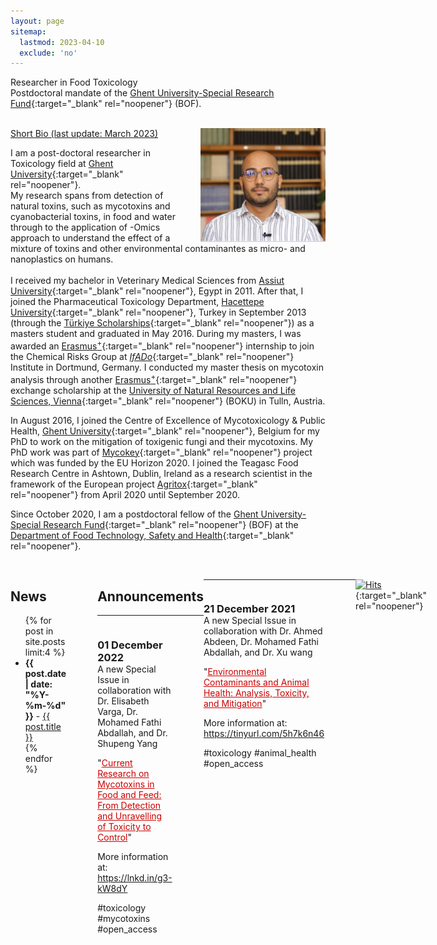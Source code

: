 ```yaml
---
layout: page
sitemap:
  lastmod: 2023-04-10
  exclude: 'no'
---
```

Researcher in Food Toxicology <br /> Postdoctoral mandate of the [Ghent University-Special Research Fund](https://www.ugent.be/nl/onderzoek/financiering/bof/postdoc/overzicht.htm){:target="_blank" rel="noopener"} (BOF).
<br /> <br /> 
<!-- Profile picture -->
<img class="ProfilePic" img width=200 img align="right" alt="Mohamed Fathi Abdallah" style="float: right; margin-left: 25px; margin-up: 25px;" src="MohamedFathiAbdallah2022.png">

<u>Short Bio (last update: March 2023)</u>

I am a post-doctoral researcher in Toxicology field at [Ghent University](https://www.ugent.be/en){:target="_blank" rel="noopener"}. <br> My research spans from detection of natural toxins, such as mycotoxins and cyanobacterial toxins, in food and water through to the application of -Omics approach to understand the effect of a mixture of toxins and other environmental contaminantes as micro- and nanoplastics on humans.
<br /> <br />
I received my bachelor in Veterinary Medical Sciences from [Assiut University](https://www.aun.edu.eg/main/){:target="_blank" rel="noopener"}, Egypt in 2011. After that, I joined the Pharmaceutical Toxicology Department, [Hacettepe University](https://www.hacettepe.edu.tr/english){:target="_blank" rel="noopener"}, Turkey in September 2013 (through the [Türkiye Scholarships](https://www.turkiyeburslari.gov.tr/){:target="_blank" rel="noopener"}) as a masters student and graduated in May 2016. During my masters, I was awarded an [Erasmus<sup>+</sup>](https://erasmus-plus.ec.europa.eu/){:target="_blank" rel="noopener"} internship to join the Chemical Risks Group at [_IfADo_](https://www.ifado.de/ifadoen/){:target="_blank" rel="noopener"} Institute in Dortmund, Germany. I conducted my master thesis on mycotoxin analysis through another [Erasmus<sup>+</sup>](https://erasmus-plus.ec.europa.eu/){:target="_blank" rel="noopener"} exchange scholarship at the [University of Natural Resources and Life Sciences, Vienna](https://boku.ac.at/en/){:target="_blank" rel="noopener"} (BOKU) in Tulln, Austria.

In August 2016, I joined the Centre of Excellence of Mycotoxicology & Public Health, [Ghent University](https://www.ugent.be/en){:target="_blank" rel="noopener"}, Belgium for my PhD to work on the mitigation of toxigenic fungi and their mycotoxins. My PhD work was part of [Mycokey](http://www.mycokey.eu/){:target="_blank" rel="noopener"} project which was funded by the EU Horizon 2020. I joined the Teagasc Food Research Centre in Ashtown, Dublin, Ireland as a research scientist in the framework of the European project [Agritox](http://agritox.eu/){:target="_blank" rel="noopener"} from April 2020 until September 2020.

Since October 2020, I am a postdoctoral fellow of the [Ghent University-Special Research Fund](https://www.ugent.be/nl/onderzoek/financiering/bof/postdoc/overzicht.htm){:target="_blank" rel="noopener"} (BOF) at the [Department of Food Technology, Safety and Health](https://www.ugent.be/bw/foodscience/en/research#rFoodMicro){:target="_blank" rel="noopener"}.
<br /> <br />
	
<!-- News and Twitter timeline -->
<div style="display: flex;">
  <div style="flex: 1; margin-right: 50px;">
    <h2>News</h2>
    <ul>
      {% for post in site.posts limit:4 %}
      <li><span style="font-weight: bold;">{{ post.date | date: "%Y-%m-%d" }}</span> - <a href="{{ post.url }}">{{ post.title }}</a></li>
      {% endfor %}
    </ul>
  </div>
  <!-- <div style="width: 220px;">
    <a class="twitter-timeline"
       href="https://twitter.com/MoFathiAbdallah"
       data-tweet-limit="4"
       data-width="280"
       data-height="380"
       data-align="right">
      Tweets by MoFathiAbdallah
    </a>
    <script async src="https://platform.twitter.com/widgets.js" charset="utf-8"></script>
  </div>
</div>


<!-- Announcement -->
<div>
  <h2>Announcements</h2>
  <hr />
  <div style="display: flex;">
    <div style="flex: 1; margin-right: 50px;">
      <h3 style="margin-bottom: 0;">01 December 2022</h3>
      <p style="margin-top: 0;">A new Special Issue in collaboration with Dr. Elisabeth Varga, Dr. Mohamed Fathi Abdallah, and Dr. Shupeng Yang</p>
      <p style="margin-top: 0;">"<a href="https://www.mdpi.com/journal/toxins/special_issues/18K7C930F7" target="_blank" style="color:#CC0000;">Current Research on Mycotoxins in Food and Feed: From Detection and Unravelling of Toxicity to Control</a>"</p>
      <p style="margin-top: 0;">More information at: <a href="https://www.mdpi.com/journal/toxins/special_issues/18K7C930F7" target="_blank">https://lnkd.in/g3-kW8dY</a></p>
      <p style="margin-top: 0;">#toxicology #mycotoxins #open_access</p>
    </div>
    <div>
      <img src="/images/Special-issue-toxins.png" alt="Special issue" style="width: 450px;">
    </div>
  </div>
</div>

<div>
  <hr />
  <div style="display: flex;">
    <div style="flex: 1; margin-right: 50px;">
      <h3 style="margin-bottom: 0;">21 December 2021</h3>
      <p style="margin-top: 0;">A new Special Issue in collaboration with Dr. Ahmed Abdeen, Dr. Mohamed Fathi Abdallah, and Dr. Xu wang</p>
      <p style="margin-top: 0;">"<a href="https://www.frontiersin.org/research-topics/28308/environmental-contaminants-and-animal-health-analysis-toxicity-and-mitigation" target="_blank" style="color:#CC0000;">Environmental Contaminants and Animal Health: Analysis, Toxicity, and Mitigation</a>"</p>
      <p style="margin-top: 0;">More information at: <br> <a href="https://tinyurl.com/5h7k6n46" target="_blank">https://tinyurl.com/5h7k6n46</a></p>
      <p style="margin-top: 0;">#toxicology #animal_health #open_access</p>
    </div>
    <div>
      <img src="/images/2021_12_21.jpg" alt="Special issue" style="width: 450px;">
    </div>
  </div>
</div>


**  **
<html>
<marquee behavior="scroll" direction="left" scrollamount="3">Make things easy for the people, and do not make it difficult for them, and make them calm (with glad tidings) and do not repulse (them)- The Prophet Muhammad (ﷺ) (pbuh). &emsp;
  </marquee>
</html>

**  **
	
	
[![Hits](https://hits.seeyoufarm.com/api/count/incr/badge.svg?url=https%3A%2F%2Fwww.fathiabdallah.com&count_bg=%2379C83D&title_bg=%23555555&icon=&icon_color=%23E7E7E7&title=Visitors&edge_flat=false)](https://hits.seeyoufarm.com){:target="_blank" rel="noopener"} 



